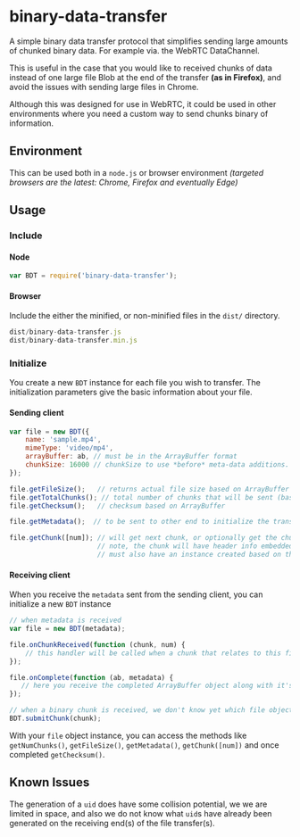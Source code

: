 # binary-data-transfer
A simple binary data transfer protocol that simplifies sending large amounts of chunked binary data. For example via. the WebRTC DataChannel. 

This is useful in the case that you would like to received chunks of data instead of one large file Blob at the end of the transfer **(as in Firefox)**, and avoid the issues with sending large files in Chrome.

Although this was designed for use in WebRTC, it could be used in other environments where you need a custom way to send chunks binary of information.

## Environment
This can be used both in a `node.js` or browser environment *(targeted browsers are the latest: Chrome, Firefox and eventually Edge)*

## Usage
### Include
#### Node 
```javascript
var BDT = require('binary-data-transfer');
```

#### Browser
Include the either the minified, or non-minified files in the `dist/` directory.

```javascript
dist/binary-data-transfer.js
dist/binary-data-transfer.min.js
```

### Initialize
You create a new `BDT` instance for each file you wish to transfer. The initialization parameters give the basic information about your file.

#### Sending client
```javascript
var file = new BDT({ 
    name: 'sample.mp4',
    mimeType: 'video/mp4',
    arrayBuffer: ab, // must be in the ArrayBuffer format
    chunkSize: 16000 // chunkSize to use *before* meta-data additions.
});

file.getFileSize();   // returns actual file size based on ArrayBuffer
file.getTotalChunks(); // total number of chunks that will be sent (based on file size and chunk size)
file.getChecksum();   // checksum based on ArrayBuffer

file.getMetadata();  // to be sent to other end to initialize the transfer, used to initialize a BDT instance on the receiving end.

file.getChunk([num]); // will get next chunk, or optionally get the chunk based on the number (position) specific. 
                      // note, the chunk will have header info embedded in the first few bytes, to receiving client 
                      // must also have an instance created based on the information returned from `file.getMetadata()`
```                    

#### Receiving client
When you receive the `metadata` sent from the sending client, you can initialize a new `BDT` instance

```javascript
// when metadata is received
var file = new BDT(metadata);

file.onChunkReceived(function (chunk, num) {
    // this handler will be called when a chunk that relates to this file instance is received    
});

file.onComplete(function (ab, metadata) {
   // here you receive the completed ArrayBuffer object along with it's metadata 
});

// when a binary chunk is received, we don't know yet which file object it belongs to, so we submit it to the Factory object and wait for the handler to be called
BDT.submitChunk(chunk);
```

With your `file` object instance, you can access the methods like `getNumChunks()`, `getFileSize()`, `getMetadata()`, `getChunk([num])` and once completed `getChecksum()`.


## Known Issues

The generation of a `uid` does have some collision potential, we we are limited in space, and also we do not know what `uid`s have already been generated on the receiving end(s) of the file transfer(s).
